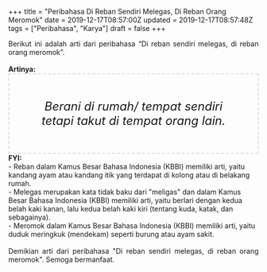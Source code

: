 +++
title = "Peribahasa Di Reban Sendiri Melegas, Di Reban Orang Meromok"
date = 2019-12-17T08:57:00Z
updated = 2019-12-17T08:57:48Z
tags = ["Peribahasa", "Karya"]
draft = false
+++

<div dir="ltr" style="text-align: left;" trbidi="on"><div style="text-align: justify;">Berikut ini adalah arti dari peribahasa “Di reban sendiri melegas, di reban orang meromok”.</div><br /><div style="text-align: justify;"><b>Artinya:</b></div><div style="border: 2px dashed #ddd; font-size: 24px; height: auto; margin: 0 auto; padding: 50px; text-align: center; width: auto;"><i>Berani di rumah/ tempat sendiri tetapi takut di tempat orang lain.</i></div><b>FYI:</b><br />- Reban dalam Kamus Besar Bahasa Indonesia (KBBI) memiliki arti, yaitu kandang ayam atau kandang itik yang terdapat di kolong atau di belakang rumah.<br />- Melegas merupakan kata tidak baku dari "meligas" dan dalam Kamus Besar Bahasa Indonesia (KBBI) memiliki arti, yaitu berlari dengan kedua belah kaki kanan, lalu kedua belah kaki kiri (tentang kuda, katak, dan sebagainya).<br />- Meromok dalam Kamus Besar Bahasa Indonesia (KBBI) memiliki arti, yaitu duduk meringkuk (mendekam) seperti burung atau ayam sakit.<br /><br /><div style="text-align: justify;">Demikian arti dari peribahasa "Di reban sendiri melegas, di reban orang meromok". Semoga bermanfaat.</div></div>
